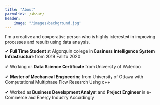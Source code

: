```yaml
---
title: "About"
permalink: /about/
header:
    image: "/images/background.jpg"
---
```


I'm a creative and cooperative person who is highly interested in improving processes and results using data analysis.

&#10004; **Full Time Student** at Algonquin college in **Business Intelligence System Infrastructure** from 2019 Fall to 2020<br><br>
&#10004; Working on **Data Science Certificate** from University of Waterloo <br><br>
&#10004; **Master of Mechanical Engineering** from University of Ottawa with Computational Multiphase Flow Research Using c++ <br><br>
&#10004; Worked as **Business Development Analyst** and **Project Engineer** in e-Commerce and Energy Industry Accordingly